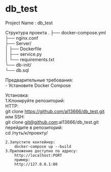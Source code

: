 # db_test

Project Name : db_test

Структура проекта
                .
        ├── docker-compose.yml   
        ├── nginx.conf   
        ├── Server/   
        │   ├── Dockerfile   
        │   ├── service.py   
        │   └── requirements.txt   
        └── db-init/   
            └── db.sql   

Предварительные требования:   
        - Установите Docker Compose   

Установка:   
    1.Клонируйте репозиторий:   
    HTTP:   
        git clone https://github.com/al13666/db_test.git   
    или SSH:   
        git clone git@github.com:al13666/db_test.git   
    перейдите в репозиторий:    
        cd /путь/к/проекту/   

    2.Запустите контейнер:    
        docker-compose up --build   
    3.Приложение доступно по адресу:   
        http://localhost:PORT   
        пример:   
        http://127.0.0.1:80   


